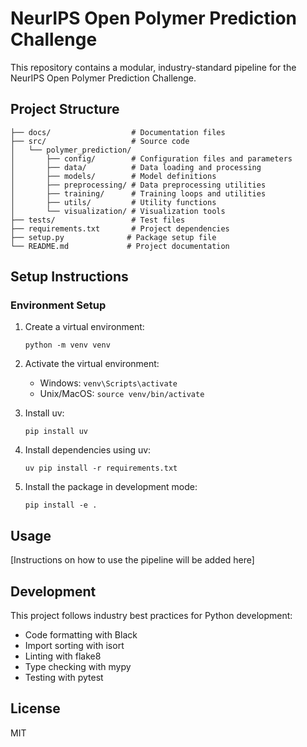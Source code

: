 # NeurIPS Open Polymer Prediction Challenge

This repository contains a modular, industry-standard pipeline for the NeurIPS Open Polymer Prediction Challenge.

## Project Structure

```
├── docs/                  # Documentation files
├── src/                   # Source code
│   └── polymer_prediction/
│       ├── config/        # Configuration files and parameters
│       ├── data/          # Data loading and processing
│       ├── models/        # Model definitions
│       ├── preprocessing/ # Data preprocessing utilities
│       ├── training/      # Training loops and utilities
│       ├── utils/         # Utility functions
│       └── visualization/ # Visualization tools
├── tests/                 # Test files
├── requirements.txt       # Project dependencies
├── setup.py              # Package setup file
└── README.md             # Project documentation
```

## Setup Instructions

### Environment Setup

1. Create a virtual environment:
   ```
   python -m venv venv
   ```

2. Activate the virtual environment:
   - Windows: `venv\Scripts\activate`
   - Unix/MacOS: `source venv/bin/activate`

3. Install uv:
   ```
   pip install uv
   ```

4. Install dependencies using uv:
   ```
   uv pip install -r requirements.txt
   ```

5. Install the package in development mode:
   ```
   pip install -e .
   ```

## Usage

[Instructions on how to use the pipeline will be added here]

## Development

This project follows industry best practices for Python development:

- Code formatting with Black
- Import sorting with isort
- Linting with flake8
- Type checking with mypy
- Testing with pytest

## License

MIT
